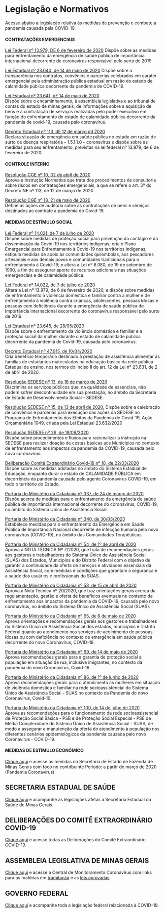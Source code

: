 # Legislação e Normativos

Acesse abaixo a legislação relativa às medidas de prevenção e combate a pandemia causada pela COVID-19.

#### CONTRATAÇÕES EMERGENCIAIS

[Lei Federal nº 13.979, DE 6 de fevereiro de 2020](http://www.planalto.gov.br/ccivil_03/_ato2019-2022/2020/lei/L13979.htm)
Dispõe sobre as medidas para enfrentamento da emergência de saúde pública de importância internacional decorrente do coronavírus responsável pelo surto de 2019.

[Lei Estadual nº 23.640, de 14 de maio de 2020](https://www.almg.gov.br/consulte/legislacao/completa/completa.html?tipo=LEI&num=23640&comp=&ano=2020)
Dispõe sobre a transparência nos contratos, convênios e parcerias celebrados em caráter emergencial pela administração pública estadual em razão do estado de calamidade pública decorrente da pandemia de COVID-19.

[Lei Estadual nº 23.641, dE 14 de maio de 2020](https://www.almg.gov.br/consulte/legislacao/completa/completa.html?tipo=LEI&num=23641&comp=&ano=2020)  
Dispõe sobre o encaminhamento, à assembleia legislativa e ao tribunal de contas do estado de minas gerais, de informações sobre a aquisição de bens e a contratação de serviços realizadas pelo poder executivo em função do enfrentamento do estado de calamidade pública decorrente da pandemia de covid-19, causada pelo coronavírus.	

[Decreto Estadual nº 113, dE 12 de março dd 2020](https://www.almg.gov.br/consulte/legislacao/completa/completa.html?tipo=DNE&num=113&comp=&ano=2020)  
Declara situação de emergência em saúde pública no estado em razão de surto de doença respiratória – 1.5.1.1.0 – coronavírus e dispõe sobre as medidas para seu enfrentamento, previstas na lei federal nº 13.979, de 6 de fevereiro de 2020.

#### CONTROLE INTERNO

[Resolução CGE nº 10, 02 de abril de 2020](http://www.cge.mg.gov.br/phocadownload/arquivos_diversos/pdf/Resolucoes_AUGE_Consultorias%201.pdf)  
Aprova a Instrução Normativa que trata dos procedimentos de consultoria sobre riscos em contratações emergenciais, a que se refere o art. 3º do Decreto NE nº 113, de 12 de março de 2020.

[Resolução CGE nº 18, 21 de maio de 2020](http://jornal.iof.mg.gov.br/xmlui/bitstream/handle/123456789/234516/caderno1_2020-05-22%202.pdf?sequence=1)  
Define as ações de auditoria sobre as contratações de bens e serviços destinados ao combate à pandemia do Covid-19.

#### MEDIDAS DE ESTÍMULO SOCIAL

[Lei Federal nº 14.021, de 7 de julho de 2020](http://www.planalto.gov.br/ccivil_03/_Ato2019-2022/2020/Lei/L14021.htm)  
Dispõe sobre medidas de proteção social para prevenção do contágio e da disseminação da Covid-19 nos territórios indígenas; cria o Plano Emergencial para Enfrentamento à Covid-19 nos territórios indígenas; estipula medidas de apoio às comunidades quilombolas, aos pescadores artesanais e aos demais povos e comunidades tradicionais para o enfrentamento à Covid-19; e altera a Lei nº 8.080, de 19 de setembro de 1990, a fim de assegurar aporte de recursos adicionais nas situações emergenciais e de calamidade pública.

[Lei Federal nº 14.022, de 7 de julho de 2020](http://www.planalto.gov.br/ccivil_03/_ato2019-2022/2020/lei/L14022.htm)  
Altera a Lei nº 13.979, de 6 de fevereiro de 2020, e dispõe sobre medidas de enfrentamento à violência doméstica e familiar contra a mulher e de enfrentamento à violência contra crianças, adolescentes, pessoas idosas e pessoas com deficiência durante a emergência de saúde pública de importância internacional decorrente do coronavírus responsável pelo surto de 2019.

[Lei Estadual nº 23.645, de 28/05/2020](https://www.almg.gov.br/consulte/legislacao/completa/completa.html?tipo=LEI&num=23645&comp=&ano=2020)  
Dispõe sobre o enfrentamento da violência doméstica e familiar e a proteção social da mulher durante o estado de calamidade pública decorrente da pandemia de Covid-19, causada pelo coronavírus.

[Decreto Estadual nº 47.915, de 10/04/2020](https://www.almg.gov.br/consulte/legislacao/completa/completa.html?tipo=DEC&num=47915&comp=&ano=2020)  
Cria benefício temporário destinado à prestação de assistência alimentar às famílias de estudantes matriculados na educação básica da rede pública Estadual de ensino, nos termos do inciso II do art. 12 da Lei nº 23.631, de 2 de abril de 2020.

[Resolução SEDESE nº 13, de 18 de março de 2020](http://jornal.iof.mg.gov.br/xmlui/bitstream/handle/123456789/232113/caderno1_2020-03-20%209.pdf?sequence=1)  
Discrimina os serviços públicos que, na qualidade de essenciais, não podem sofrer descontinuidade em sua prestação, no âmbito da Secretaria de Estado de Desenvolvimento Social - SEDESE.

[Resolução SEDESE nº 15, de 13 de abril de 2020.](http://www.sigconsaida.mg.gov.br/wp-content/uploads/arquivos/resolucoes/resolucao_sedese_15_13_04_2020.pdf)
Dispõe sobre a celebração de convênios e parcerias para execução das ações da SEDESE no Programa de Enfrentamento dos Efeitos da Pandemia de Covid-19, Ação Orçamentária 1049, criada pela Lei Estadual 23.632/2020

[Resolução SEDESE nº 26, de 19/06/2020](http://social.mg.gov.br/images/SUBAS/cestas-basicas/Resoluo-26-2020.pdf)  
Dispõe sobre procedimentos e fluxos para racionalizar a instrução na SEDESE para realizar doação de cestas básicas aos Municípios no contexto de enfrentamento aos impactos da pandemia da COVID-19, causada pelo novo coronavírus.

[Deliberação Comitê Extraordinário Covid-19 nº 18, de 22/03/2020](http://www.fazenda.mg.gov.br/coronavirus/instrumentos-normativos/DELIBERACAO-DO-COMITE-EXTRAORDINARIO-COVID-19-N-18-DE-22-DE-MARCO-DE-2020.pdf)  
Dispõe sobre as medidas adotadas no âmbito do Sistema Estadual de Educação, enquanto durar o estado de CALAMIDADE PÚBLICA em decorrência da pandemia causada pelo agente Coronavírus COVID-19, em todo o território do Estado.

[Portaria do Ministério da Cidadania nº 337, de 24 de março de 2020](http://www.in.gov.br/en/web/dou/-/portaria-n-337-de-24-de-marco-de-2020-249619485)  
Dispõe acerca de medidas para o enfrentamento da emergência de saúde pública de importância internacional decorrente do coronavírus, COVID-19, no âmbito do Sistema Único de Assistência Social.

[Portaria do Ministério da Cidadania nº 340, de 30/03/2020](http://www.in.gov.br/en/web/dou/-/portaria-n-340-de-30-de-marco-de-2020-250405535)  
Estabelece medidas para o enfrentamento da Emergência em Saúde Pública de Importância Nacional decorrente de infecção humana pelo novo coronavírus (COVID-19), no âmbito das Comunidades Terapêuticas.
  
[Portaria do Ministério da Cidadania nº 54, de 1º de abril de 2020](http://www.in.gov.br/en/web/dou/-/portaria-n-54-de-1-de-abril-de-2020-250849730)  
Aprova a NOTA TÉCNICA Nº 7/2020, que trata de recomendações gerais aos gestores e trabalhadores do Sistema Único de Assistência Social (SUAS) dos Estados, Municípios e do Distrito Federal com o objetivo de garantir a continuidade da oferta de serviços e atividades essenciais da Assistência Social, com medidas e condições que garantam a segurança e a saúde dos usuários e profissionais do SUAS.

[Portaria do Ministério da Cidadania nº 58, de 15 de abril de 2020](http://www.in.gov.br/en/web/dou/-/portaria-n-58-de-15-de-abril-de-2020-252722843)  
Aprova a Nota Técnica nº 20/2020, que traz orientações gerais acerca da regulamentação, gestão e oferta de benefícios eventuais no contexto de enfrentamento aos impactos da pandemia da COVID-19, causada pelo novo coronavírus, no âmbito do Sistema Único de Assistência Social (SUAS).

[Portaria do Ministério da Cidadania nº 65, de 6 de maio de 2020](http://www.in.gov.br/en/web/dou/-/portaria-n-65-de-6-de-maio-de-2020-255614645)  
Aprova orientações e recomendações gerais aos gestores e trabalhadores do Sistema Único de Assistência Social dos estados, municípios e Distrito Federal quanto ao atendimento nos serviços de acolhimento de pessoas idosas ou com deficiência no contexto de emergência em saúde pública decorrente do novo Coronavírus, COVID-19.

[Portaria do Ministério da Cidadania nº 69, de 14 de maio de 2020](http://www.in.gov.br/en/web/dou/-/portaria-n-69-de-14-de-maio-de-2020-257197675)  
Aprova recomendações gerais para a garantia de proteção social à população em situação de rua, inclusive imigrantes, no contexto da pandemia do novo Coronavírus, Covid-19

[Portaria do Ministério da Cidadania nº 86, de 1º de junho de 2020](http://www.in.gov.br/en/web/dou/-/portaria-n-86-de-1-de-junho-de-2020-259638376)  
Aprova recomendações gerais para o atendimento às mulheres em situação de violência doméstica e familiar na rede socioassistencial do Sistema Único de Assistência Social - SUAS no contexto da Pandemia do novo Coronavírus, Covid-19.

[Portaria do Ministério da Cidadania nº 100, de 14 de julho de 2020](http://www.in.gov.br/en/web/dou/-/portaria-n-100-de-14-de-julho-de-2020-267031342)  
Aprova as recomendações para o funcionamento da rede socioassistencial de Proteção Social Básica - PSB e de Proteção Social Especial - PSE de Média Complexidade do Sistema Único de Assistência Social - SUAS, de modo a assegurar a manutenção da oferta do atendimento à população nos diferentes cenários epidemiológicos da pandemia causada pelo novo Coronavírus - COVID-19.


#### MEDIDAS DE ESTÍMULO ECONÔMICO

[Clique aqui](http://www.fazenda.mg.gov.br/coronavirus/contribuintes/) e acesse as medidas da Secretaria de Estado de Fazenda de Minas Gerais com foco no contribuinte
Período: a partir de março de 2020 (Pandemia Coronavírus)

## SECRETARIA ESTADUAL DE SAÚDE

[Clique aqui](http://coronavirus.saude.mg.gov.br/legislacoes) e acompanhe as legislações afetas à Secretaria Estadual da Saúde de Minas Gerais.

## DELIBERAÇÕES DO COMITÊ EXTRAORDINÁRIO COVID-19

[Clique aqui](http://www.pesquisalegislativa.mg.gov.br/legislacao.aspx) e acesse todas as Deliberações do Comitê Extraordinário COVID-19.

## ASSEMBLEIA LEGISLATIVA DE MINAS GERAIS

[Clique aqui](https://sites.almg.gov.br/coronavirus/index.html?utm_source=home&utm_medium=megabanner&utm_campaign=coronavirus) e acesse a Central de Monitoramento Coronavírus com links para as matérias em [tramitação](https://www.almg.gov.br/atividade_parlamentar/tramitacao_projetos/index.html?advanced=advanced&first=false&search=odp&pagina=1&aba=js_tabpesquisaAvancada&txtPalavras=%28pec+ou+pl+ou+plc+ou+pre%29.prop.+e+tramitacao.domi.+e+coronavirus.obse.&txtEmTram=on&txtTramEnc=on) e as [leis aprovadas](https://sites.almg.gov.br/coronavirus/acoes-almg/leis-aprovadas.html).

## GOVERNO FEDERAL

[Clique aqui](http://www4.planalto.gov.br/legislacao/portal-legis/legislacao-covid-19) e acompanhe toda a legislação federal relacionada à COVID-19.
